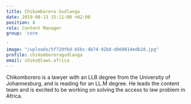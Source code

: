 ```yaml
---
title: Chikomborero Gudlanga
date: 2019-08-13 15:11:00 +02:00
position: 8
role: Content Manager
group: 'core

'
image: "/uploads/5f729f6d-b5bc-4b74-92b8-db60614edb2d.jpg"
profile: chikomborerogudlanga
email: chiko@laws.africa
---
```


Chikomborero is a lawyer with an LLB degree from the University of Johannesburg, and is reading for an LL.M degree. He leads the content team and is excited to be working on solving the access to law problem in Africa.